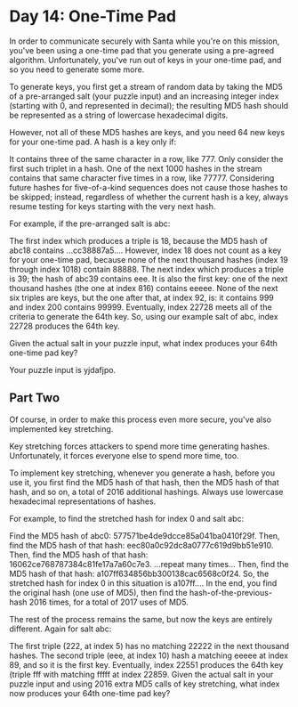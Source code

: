 # Day 14: One-Time Pad

In order to communicate securely with Santa while you're on this mission, you've been using a one-time pad that you
generate using a pre-agreed algorithm. Unfortunately, you've run out of keys in your one-time pad, and so you need to
generate some more.

To generate keys, you first get a stream of random data by taking the MD5 of a pre-arranged salt (your puzzle input) and
an increasing integer index (starting with 0, and represented in decimal); the resulting MD5 hash should be represented
as a string of lowercase hexadecimal digits.

However, not all of these MD5 hashes are keys, and you need 64 new keys for your one-time pad. A hash is a key only if:

It contains three of the same character in a row, like 777. Only consider the first such triplet in a hash. One of the
next 1000 hashes in the stream contains that same character five times in a row, like 77777. Considering future hashes
for five-of-a-kind sequences does not cause those hashes to be skipped; instead, regardless of whether the current hash
is a key, always resume testing for keys starting with the very next hash.

For example, if the pre-arranged salt is abc:

The first index which produces a triple is 18, because the MD5 hash of abc18 contains ...cc38887a5.... However, index 18
does not count as a key for your one-time pad, because none of the next thousand hashes (index 19 through index 1018)
contain 88888. The next index which produces a triple is 39; the hash of abc39 contains eee. It is also the first key:
one of the next thousand hashes (the one at index 816) contains eeeee. None of the next six triples are keys, but the
one after that, at index 92, is: it contains 999 and index 200 contains 99999. Eventually, index 22728 meets all of the
criteria to generate the 64th key. So, using our example salt of abc, index 22728 produces the 64th key.

Given the actual salt in your puzzle input, what index produces your 64th one-time pad key?

Your puzzle input is yjdafjpo.

## Part Two

Of course, in order to make this process even more secure, you've also implemented key stretching.

Key stretching forces attackers to spend more time generating hashes. Unfortunately, it forces everyone else to spend
more time, too.

To implement key stretching, whenever you generate a hash, before you use it, you first find the MD5 hash of that hash,
then the MD5 hash of that hash, and so on, a total of 2016 additional hashings. Always use lowercase hexadecimal
representations of hashes.

For example, to find the stretched hash for index 0 and salt abc:

Find the MD5 hash of abc0: 577571be4de9dcce85a041ba0410f29f. Then, find the MD5 hash of that hash:
eec80a0c92dc8a0777c619d9bb51e910. Then, find the MD5 hash of that hash: 16062ce768787384c81fe17a7a60c7e3. ...repeat many
times... Then, find the MD5 hash of that hash: a107ff634856bb300138cac6568c0f24. So, the stretched hash for index 0 in
this situation is a107ff.... In the end, you find the original hash (one use of MD5), then find the
hash-of-the-previous-hash 2016 times, for a total of 2017 uses of MD5.

The rest of the process remains the same, but now the keys are entirely different. Again for salt abc:

The first triple (222, at index 5) has no matching 22222 in the next thousand hashes. The second triple (eee, at index
10) hash a matching eeeee at index 89, and so it is the first key. Eventually, index 22551 produces the 64th key (triple
fff with matching fffff at index 22859. Given the actual salt in your puzzle input and using 2016 extra MD5 calls of key
stretching, what index now produces your 64th one-time pad key?
